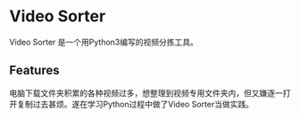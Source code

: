 # Video Sorter

Video Sorter 是一个用Python3编写的视频分拣工具。

## Features

电脑下载文件夹积累的各种视频过多，想整理到视频专用文件夹内，但又嫌逐一打开复制过去甚烦。遂在学习Python过程中做了Video Sorter当做实践。